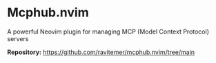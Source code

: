 # Mcphub.nvim

A powerful Neovim plugin for managing MCP (Model Context Protocol) servers

**Repository:** <https://github.com/ravitemer/mcphub.nvim/tree/main>

